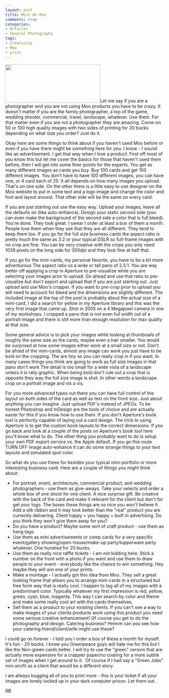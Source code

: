 ```yaml
---
layout: post
title: More On Moo
comments: true
categories:
- Articles
- General Photography
tags:
- Creativity
- Moo
- print
---
```

<a rel="prettyPhoto" href="http://photo.rwboyer.com/wp-content/uploads/2010/08/DSC0007-moo.jpg"><img class="alignleft size-medium wp-image-2280" title="DSC0007-moo" src="http://photo.rwboyer.com/wp-content/uploads/2010/08/DSC0007-moo-300x120.jpg" alt="" width="300" height="120" /></a>Let me say if you are a photographer and you are not using Moo products you have to be crazy. It doesn't matter if you are the family photographer, a top of the game, wedding shooter, commercial, travel, landscape, whatever. Use them. For that matter even if you are not a photographer they are amazing. Come-on 50 or 100 high quality images with two sides of printing for 20 bucks depending on what size you order? Just do it.

Okay here are some things to think about if you haven't used Moo before or even if you have there might be something here for you. I know - I sound like an advertisement. I get that way when I love a product. First off most of you know this but let me cover the basics for those that haven't used them before, then I will get into some finer points for the experts. You get as many different images as cards you buy. Buy 100 cards and get 100 different images. You don't have to have 100 different images, you can have one, or 4 card each of 25. It all depends on how many images you upload. That's on one side. On the other there is a little easy to use designer on the Moo website to put in some text and a logo image and change the color and font and layout around. That other side will be the same on every card.

If you are just starting out use the easy way. Upload your images, leave all the defaults on (like auto-enhance). Design your static second side (you can even make the background of the second side a color that is full bleed). You're done. They look great. I swear I order at least a box of them a month. People love them when they see that they are all different. They tend to keep them too. If you go for the full size business cards the aspect ratio is pretty much the same as 3:2 or your typical DSLR so full-frame images with no crop are fine. You can be very creative with the crops you only need 1039 pixels on the long side for 300dpi and they look fine at half that.

If you go for the mini-cards, my personal favorite, you have to be a bit more adventurous The aspect ratio os a wide or tall pano of 2.5:1. You are way better off applying a crop in Aperture to pre-visualize while you are selecting your images prior to upload. Go ahead and use that ratio to pre-visualize but don't export and upload that if you are just starting out. Just upload and use Moo's cropper. If you want to pre-crop prior to upload you will need to account for bleed and the dimensions are slightly different. The included image at the top of the post is probably about the actual size of a mini-card, I did a search for yellow in my Aperture library and this was the very first image that came up. Shot in 2005 on a 4 Megapixel camera in one of my workshops. I cropped a pano that is not even full width out of a portrait image and there is still more than enough resolution for max quality at that size.

Some general advice is to pick your images while looking at thumbnails of roughly the same size as the cards, maybe even a hair smaller. You would be surprised at how some images either work at a small size or not. Don't be afraid of the mini-cards, almost any image can work you just have to be bold on the cropping. The are tiny so you can really crop in if you want. In many cases things you think are going to work as full size images in that pano don't work The detail is too small for a wide vista of a landscape unless it is rally graphic. When being bold don't rule out a crop that is opposite they way the full size image is shot. In other words a landscape crop on a portrait image and vis a vis.

For you more advanced types out there you can have full control of the layout on both sides of the card as well as text on the front size. Just about anything you can imagine. Just upload PDF's instead of JPEGs. To be honest Photoshop and InDesign are the tools of choice and are actually easier for this if you know how to use them. If you don't Aperture's book tool is perfectly capable of laying out a card design. The trick to using Aperture is to get the custom book layouts to the correct dimensions. If you go back and look at a couple of the posts on Aperture's book tool here you'll know what to do. The other thing you probably want to do is setup your own PDF export service vs. the Apple default. If you go this route TURN OFF image auto-enhance it can do some strange things to your text layouts and simulated spot color.

So what do you use these for besides your typical mini-portfolio or more interesting business card. Here are a couple of things you might think about:
<ul>
	<li>For portrait, event, architecture, commercial product, and wedding photographers - use them as give-aways. Take your selects and order a whole box of one shoot for one client. A nice surprise gift. Be creative with the back of the card and make it relevant for the client but don't for get your logo. The boxes these things are so nice you won't believe it. Add a silk ribbon and it may look better than the "real" product you are currently delivering. Client happy = you happy + built in advertising. Do you think they won't give them away for you?</li>
	<li>Do you have a product? Maybe some sort of craft product - use them as hang tags.</li>
	<li>Use them as mini advertisements or comp cards for a very specific event/gallery showing/open-house/make-up party/tupperware party whatever. One hundred for 20 bucks.</li>
	<li>Use them as really nice raffle tickets - I am not kidding here. Stick a number on the front with a photo if you want and use them to draw people to your event - everybody like the chance to win something. Hey maybe they will win one of your prints.</li>
	<li>Make a montage - I actually got this idea from Moo. They sell a great looking frame that allows you to arrange mini-cards in a structured but free form way that is really cool. I happen to tag all of my images with a predominant color. Typically whatever my first impression is red, yellow, green, cyan, blue, magenta. This way I can search by color and theme and make some really cool art with the cards themselves.</li>
	<li>Sell them as a product to your existing clients. If you can't see a way to make images of your clients products work using this product you need some serious creative enhancement! Of course you get to do the photography and design. Catering business? Hmmm can you see how your catering friend/client/wife might use these?</li>
</ul>
I could go on forever - I told you I order a box of these a month for myself. It's fun - 20 bucks. I know you Greenpeace guys will hate me for this but I like the Non-green cards better. I will try to use the "green" version that are actually more expensive for a crappier paper/no coating for a more subtle set of images when I get around to it.  Of course if I had say a "Green Jobs" non-profit as a client that would be a different story.

I am always bugging all of you to print more - this is your ticket if all your images are lonely locked up in your dark computer prison. Let them out.

RB
